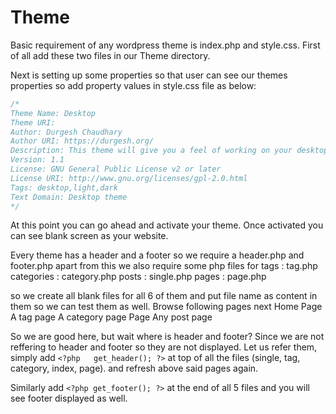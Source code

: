 Theme
=====
Basic requirement of any wordpress theme is index.php and style.css. First of all add these two files in our Theme directory.

Next is setting up some properties so that user can see our themes properties so add property values in style.css file as below:

```css
/*
Theme Name: Desktop
Theme URI: 
Author: Durgesh Chaudhary
Author URI: https://durgesh.org/
Description: This theme will give you a feel of working on your desktop.
Version: 1.1
License: GNU General Public License v2 or later
License URI: http://www.gnu.org/licenses/gpl-2.0.html
Tags: desktop,light,dark
Text Domain: Desktop theme
*/
```

At this point you can go ahead and activate your theme. Once activated you can see blank screen as your website.

Every theme has a header and a footer so we require a header.php and footer.php apart from this we also require some php files for
tags : tag.php
categories : category.php
posts : single.php
pages : page.php

so we create all blank files for all 6 of them and put file name as content in them so we can test them as well. Browse following pages next
Home Page
A tag page
A category page
Page
Any post page

So we are good here, but wait where is header and footer? Since we are not reffering to header and footer so they are not displayed. Let us refer them, simply add `<?php	get_header(); ?>` at top of all the files (single, tag, category, index, page). and refresh above said pages again.

Similarly add `<?php get_footer(); ?>` at the end of all 5 files and you will see footer displayed as well.